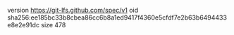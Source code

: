 version https://git-lfs.github.com/spec/v1
oid sha256:ee185bc33b8cbea86cc6b8a1ed9417f4360e5cfdf7e2b63b6494433e8e2e91dc
size 478

